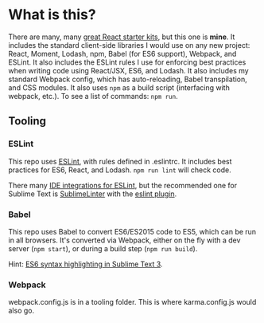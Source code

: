 # What is this?
There are many, many [great React starter kits](https://github.com/markerikson/react-redux-links/blob/master/boilerplates-and-starter-kits.md), but this one is **mine**. It includes the standard client-side libraries I would use on any new project: React, Moment, Lodash, npm, Babel (for ES6 support), Webpack, and ESLint. It also includes the ESLint rules I use for enforcing best practices when writing code using React/JSX, ES6, and Lodash. It also includes my standard Webpack config, which has auto-reloading, Babel transpilation, and CSS modules. It also uses `npm` as a build script (interfacing with webpack, etc.). To see a list of commands: `npm run`.

## Tooling

### ESLint

This repo uses [ESLint](http://eslint.org/), with rules defined in .eslintrc. It includes best practices for ES6, React, and Lodash. `npm run lint` will check code.

There many [IDE integrations for ESLint](http://eslint.org/docs/user-guide/integrations), but the recommended one for Sublime Text is [SublimeLinter](http://www.sublimelinter.com/en/latest/) with the [eslint plugin](https://github.com/roadhump/SublimeLinter-eslint).

### Babel

This repo uses Babel to convert ES6/ES2015 code to ES5, which can be run in all browsers. It's converted via Webpack, either on the fly with a dev server (`npm start`), or during a build step (`npm run build`).

Hint: [ES6 syntax highlighting in Sublime Text 3](https://github.com/babel/babel-sublime).

### Webpack

webpack.config.js is in a tooling folder. This is where karma.config.js would also go.
